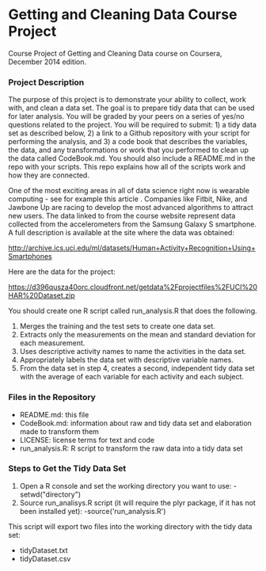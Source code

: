# Getting and Cleaning Data Course Project

Course Project of Getting and Cleaning Data course on Coursera, December 2014 edition.

### Project Description

The purpose of this project is to demonstrate your ability to collect, work with, and clean a data set. The goal is to prepare tidy data that can be used for later analysis. You will be graded by your peers on a series of yes/no questions related to the project. You will be required to submit: 1) a tidy data set as described below, 2) a link to a Github repository with your script for performing the analysis, and 3) a code book that describes the variables, the data, and any transformations or work that you performed to clean up the data called CodeBook.md. You should also include a README.md in the repo with your scripts. This repo explains how all of the scripts work and how they are connected.

One of the most exciting areas in all of data science right now is wearable computing - see for example this article . Companies like Fitbit, Nike, and Jawbone Up are racing to develop the most advanced algorithms to attract new users. The data linked to from the course website represent data collected from the accelerometers from the Samsung Galaxy S smartphone. A full description is available at the site where the data was obtained:

http://archive.ics.uci.edu/ml/datasets/Human+Activity+Recognition+Using+Smartphones

Here are the data for the project:

https://d396qusza40orc.cloudfront.net/getdata%2Fprojectfiles%2FUCI%20HAR%20Dataset.zip

You should create one R script called run_analysis.R that does the following. 

1. Merges the training and the test sets to create one data set.
2. Extracts only the measurements on the mean and standard deviation for each measurement.
3. Uses descriptive activity names to name the activities in the data set.
4. Appropriately labels the data set with descriptive variable names.
5. From the data set in step 4, creates a second, independent tidy data set with the average of each variable for each activity and each subject.

### Files in the Repository
  - README.md: this file
  - CodeBook.md: information about raw and tidy data set and elaboration made to transform them
  - LICENSE: license terms for text and code
  - run_analysis.R: R script to transform the raw data into a tidy data set

### Steps to Get the Tidy Data Set
1. Open a R console and set the working directory you want to use:  -setwd("directory")
2. Source run_analisys.R script (it will require the plyr package, if it has not been installed yet): -source('run_analysis.R')

This script will export two files into the working directory with the tidy data set:
- tidyDataset.txt
- tidyDataset.csv
